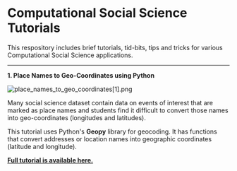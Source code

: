 # Computational Social Science Tutorials

This respository includes brief tutorials, tid-bits, tips and tricks for various Computational Social Science applications.
___
**1\. Place Names to Geo\-Coordinates using Python**

![place_names_to_geo_coordinates[1].png](https://files.portive.com/f/demo/xypmhlvotv4z8udm12anb--641x31.png?size=640x31 "place_names_to_geo_coordinates[1].png")

Many social science dataset contain data on events of interest that are marked as place names and students find it difficult to convert those names into geo\-coordinates \(longitudes and latitudes\)\.

This tutorial uses Python\'s **Geopy** library for geocoding\. It has functions that convert addresses or location names into geographic coordinates \(latitude and longitude\)\.

**[Full tutorial is available here\.](https://github.com/abadeel/Computational-Social-Science-Tutorials/tree/main/Place%20Names%20to%20Geo-Coordinates)**
